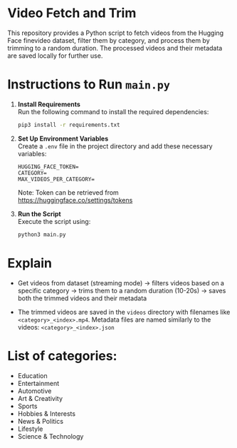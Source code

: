 # Video Fetch and Trim
This repository provides a Python script to fetch videos from the Hugging Face finevideo dataset, filter them by category, and process them by trimming to a random duration. The processed videos and their metadata are saved locally for further use.

# Instructions to Run `main.py`

1. **Install Requirements**  
    Run the following command to install the required dependencies:  
    ```bash
    pip3 install -r requirements.txt
    ```

2. **Set Up Environment Variables**  
    Create a `.env` file in the project directory and add these necessary variables:
    ```env
    HUGGING_FACE_TOKEN=
    CATEGORY=
    MAX_VIDEOS_PER_CATEGORY=
    ```
    Note: Token can be retrieved from https://huggingface.co/settings/tokens

3. **Run the Script**  
    Execute the script using:  
    ```bash
    python3 main.py
    ```  

# Explain
- Get videos from dataset (streaming mode) -> filters videos based on a specific category -> trims them to a random duration (10-20s) -> saves both the trimmed videos and their metadata

- The trimmed videos are saved in the `videos` directory with filenames like `<category>_<index>.mp4`. Metadata files are named similarly to the videos: `<category>_<index>.json`

# List of categories:
- Education
- Entertainment
- Automotive
- Art & Creativity
- Sports
- Hobbies & Interests
- News & Politics
- Lifestyle
- Science & Technology